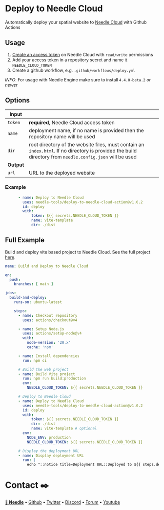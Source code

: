 # Deploy to Needle Cloud

Automatically deploy your spatial website to [Needle Cloud](https://cloud.needle.tools) with Github Actions

## Usage

1) [Create an access token](https://cloud.needle.tools/team) on Needle Cloud with `read/write` permissions
2) Add your access token in a repository secret and name it `NEEDLE_CLOUD_TOKEN`
3) Create a github workflow, e.g. `.github/workflows/deploy.yml`

*INFO*: For usage with Needle Engine make sure to install `4.4.0-beta.2` *or newer*

## Options

|Input||
|-|-|
| `token`| **required**, Needle Cloud access token
| `name` | deployment name, if no name is provided then the repository name will be used
| `dir` | root directory of the website files, must contain an `index.html`. If no directory is provided the build directory from `needle.config.json` will be used
| **Output** | |
| `url` | URL to the deployed website |

### Example
```yml
      - name: Deploy to Needle Cloud
        uses: needle-tools/deploy-to-needle-cloud-action@v1.0.2
        id: deploy
        with:
            token: ${{ secrets.NEEDLE_CLOUD_TOKEN }}
            name: vite-template
            dir: ./dist
```

## Full Example

Build and deploy vite based project to Needle Cloud. See the full project [here](https://github.com/needle-engine/vite-template).

```yml
name: Build and Deploy to Needle Cloud

on:
  push:
    branches: [ main ]

jobs:
  build-and-deploy:
    runs-on: ubuntu-latest

    steps:
      - name: Checkout repository
        uses: actions/checkout@v4

      - name: Setup Node.js
        uses: actions/setup-node@v4
        with:
          node-version: '20.x'
          cache: 'npm'

      - name: Install dependencies
        run: npm ci

      # Build the web project
      - name: Build Vite project
        run: npm run build:production
        env:
          NEEDLE_CLOUD_TOKEN: ${{ secrets.NEEDLE_CLOUD_TOKEN }}

      # Deploy to Needle Cloud
      - name: Deploy to Needle Cloud
        uses: needle-tools/deploy-to-needle-cloud-action@v1.0.2
        id: deploy
        with:
            token: ${{ secrets.NEEDLE_CLOUD_TOKEN }}
            dir: ./dist
            name: vite-template # optional
        env:
          NODE_ENV: production
          NEEDLE_CLOUD_TOKEN: ${{ secrets.NEEDLE_CLOUD_TOKEN }}

      # Display the deployment URL
      - name: Display deployment URL
        run: |
          echo "::notice title=Deployment URL::Deployed to ${{ steps.deploy.outputs.url }}"
```

# Contact ✒️
<b>[🌵 Needle](https://needle.tools)</b> • 
[Github](https://github.com/needle-tools) • 
[Twitter](https://twitter.com/NeedleTools) • 
[Discord](https://discord.needle.tools) • 
[Forum](https://forum.needle.tools) • 
[Youtube](https://www.youtube.com/@needle-tools)


